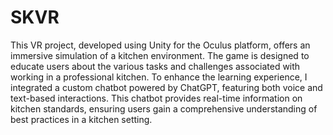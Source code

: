 # SKVR

This VR project, developed using Unity for the Oculus platform, offers an immersive simulation of a kitchen environment. The game is designed to educate users about the various tasks and 
challenges associated with working in a professional kitchen. To enhance the learning experience, I integrated a custom chatbot powered by ChatGPT, featuring both voice and text-based interactions. 
This chatbot provides real-time information on kitchen standards, ensuring users gain a comprehensive understanding of best practices in a kitchen setting.
